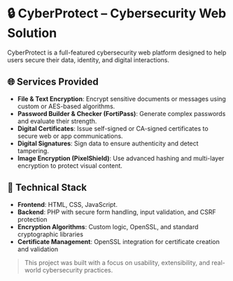 # 🔒 CyberProtect – Cybersecurity Web Solution

CyberProtect is a full-featured cybersecurity web platform designed to help users secure their data, identity, and digital interactions.

## 🌐 Services Provided

- **File & Text Encryption**: Encrypt sensitive documents or messages using custom or AES-based algorithms.
- **Password Builder & Checker (FortiPass)**: Generate complex passwords and evaluate their strength.
- **Digital Certificates**: Issue self-signed or CA-signed certificates to secure web or app communications.
- **Digital Signatures**: Sign data to ensure authenticity and detect tampering.
- **Image Encryption (PixelShield)**: Use advanced hashing and multi-layer encryption to protect visual content.

## 🧰 Technical Stack

- **Frontend**: HTML, CSS, JavaScript.
- **Backend**: PHP with secure form handling, input validation, and CSRF protection
- **Encryption Algorithms**: Custom logic, OpenSSL, and standard cryptographic libraries
- **Certificate Management**: OpenSSL integration for certificate creation and validation

> This project was built with a focus on usability, extensibility, and real-world cybersecurity practices.
